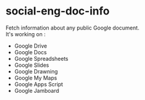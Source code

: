 # social-eng-doc-info
Fetch information about any public Google document.\
It's working on :
- Google Drive
- Google Docs
- Google Spreadsheets
- Google Slides
- Google Drawning
- Google My Maps
- Google Apps Script
- Google Jamboard
